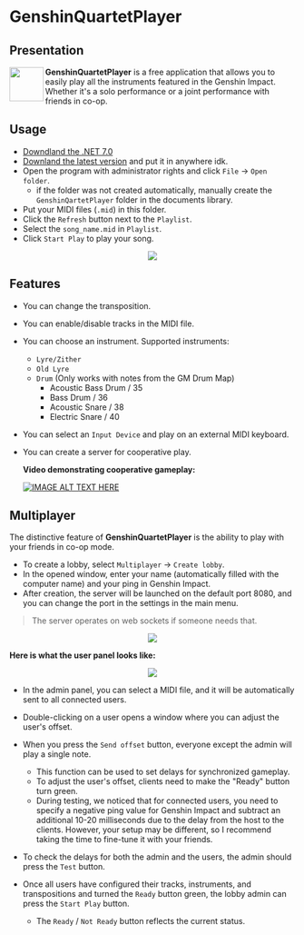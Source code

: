 # GenshinQuartetPlayer
## Presentation
<img src="icon.ico" align="left" width="60">

**GenshinQuartetPlayer** is a free application that allows you to easily play all the instruments featured in the Genshin Impact.
Whether it's a solo performance or a joint performance with friends in co-op.


## Usage

- [Downdland the .NET 7.0](https://dotnet.microsoft.com/en-us/download/dotnet/7.0)
- [Downland the latest version](github.com/duckpicker/GenshinQuartetPlayer/releases/latest) and put it in anywhere idk.
- Open the program with administrator rights and click `File` → `Open folder`.
    - if the folder was not created automatically, manually create the `GenshinQartetPlayer` folder in the documents library.
- Put your MIDI files (`.mid`) in this folder.
- Click the `Refresh` button next to the `Playlist`.
- Select the `song_name.mid` in `Playlist`.
- Click `Start Play` to play your song.

<div align="center"><img src=https://i.imgur.com/HXu2CiA.png></div>

 ## Features

 - You can change the transposition.
- You can enable/disable tracks in the MIDI file.
- You can choose an instrument. Supported instruments:
  - `Lyre/Zither`
  - `Old Lyre`
  - `Drum` (Only works with notes from the GM Drum Map)
    - Acoustic Bass Drum / 35
    - Bass Drum / 36
    - Acoustic Snare / 38
    - Electric Snare / 40
- You can select an `Input Device` and play on an external MIDI keyboard.
- You can create a server for cooperative play.

  ****Video demonstrating cooperative gameplay:****

  [![IMAGE ALT TEXT HERE](https://img.youtube.com/vi/YK8MU-7Ddkg/0.jpg)](https://www.youtube.com/watch?v=YK8MU-7Ddkg)

## Multiplayer

The distinctive feature of **GenshinQuartetPlayer** is the ability to play with your friends in co-op mode.

- To create a lobby, select `Multiplayer` → `Create lobby`.
- In the opened window, enter your name (automatically filled with the computer name) and your ping in Genshin Impact.
- After creation, the server will be launched on the default port 8080, and you can change the port in the settings in the main menu.
> The server operates on web sockets if someone needs that.

<div align="center"><img src=https://i.imgur.com/IfD6b1E.png></div>

**Here is what the user panel looks like:**
 <div align="center"><img src=https://i.imgur.com/AZpVlrW.png></div>


- In the admin panel, you can select a MIDI file, and it will be automatically sent to all connected users.

- Double-clicking on a user opens a window where you can adjust the user's offset.

- When you press the `Send offset` button, everyone except the admin will play a single note.
  - This function can be used to set delays for synchronized gameplay.
  - To adjust the user's offset, clients need to make the "Ready" button turn green.
  - During testing, we noticed that for connected users, you need to specify a negative ping value for Genshin Impact and subtract an additional 10-20 milliseconds due to the delay from the host to the clients. However, your setup may be different, so I recommend taking the time to fine-tune it with your friends.

- To check the delays for both the admin and the users, the admin should press the `Test` button.
- Once all users have configured their tracks, instruments, and transpositions and turned the `Ready` button green, the lobby admin can press the `Start Play` button.
  - The `Ready` / `Not Ready` button reflects the current status.
